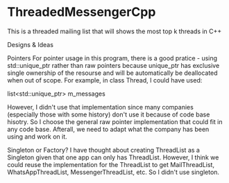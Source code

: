 # ThreadedMessengerCpp
This is a threaded mailing list that will shows the most top k threads in C++


Designs & Ideas

Pointers
For pointer usage in this program, there is a good pratice - using std::unique_ptr rather than raw pointers because unique_ptr has exclusive single ownership of the resourse and will be automatically be deallocated when out of scope. 
For example, in class Thread, I could have used:

list<std::unique_ptr<Message>> m_messages

However, I didn't use that implementation since many companies (especially those with some history) don't use it because of code base hisotry. So I choose the general raw pointer implementation that could fit in any code base. Afterall, we need to adapt what the company has been using and work on it.

Singleton or Factory?
I have thought about creating ThreadList as a Singleton given that one app can only has ThreadList. However, I think we could reuse the implementation for the ThreadList to get MailThreadList, WhatsAppThreadList, MessengerThreadList, etc. So I didn't use singleton.

